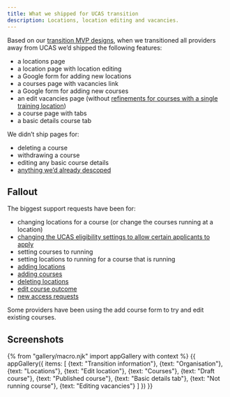 ```yaml
---
title: What we shipped for UCAS transition
description: Locations, location editing and vacancies.
---
```

Based on our [transition MVP designs](/publish-teacher-training-courses/first-transition-mvp), when we transitioned all providers away from UCAS we’d shipped the following features:

* a locations page
* a location page with location editing
* a Google form for adding new locations
* a courses page with vacancies link
* a Google form for adding new courses
* an edit vacancies page (without [refinements for courses with a single training location](/publish-teacher-training-courses/first-transition-mvp#edit-vacancies-for-a-course-with-one-location))
* a course page with tabs
* a basic details course tab

We didn’t ship pages for:

* deleting a course
* withdrawing a course
* editing any basic course details
* [anything we’d already descoped](/publish-teacher-training-courses/first-transition-mvp)

## Fallout

The biggest support requests have been for:

* changing locations for a course (or change the courses running at a location)
* [changing the UCAS eligibility settings to allow certain applicants to apply](https://becomingateacher.zendesk.com/agent/search/1?q=coursedataproblem)
* setting courses to running
* setting locations to running for a course that is running
* [adding locations](https://becomingateacher.zendesk.com/agent/search/1?q=newlocationcreated)
* [adding courses](https://becomingateacher.zendesk.com/agent/search/1?q=newcoursecreated)
* [deleting locations](https://becomingateacher.zendesk.com/agent/search/1?q=deletions)
* [edit course outcome](https://becomingateacher.zendesk.com/agent/search/1?q=courseoutcomes)
* [new access requests](https://becomingateacher.zendesk.com/agent/search/1?q=accessrequest)

Some providers have been using the add course form to try and edit existing courses.

## Screenshots

{% from "gallery/macro.njk" import appGallery with context %}
{{ appGallery({
  items: [
    {text: "Transition information"},
    {text: "Organisation"},
    {text: "Locations"},
    {text: "Edit location"},
    {text: "Courses"},
    {text: "Draft course"},
    {text: "Published course"},
    {text: "Basic details tab"},
    {text: "Not running course"},
    {text: "Editing vacancies"}
  ]
}) }}
